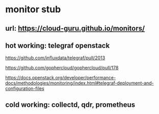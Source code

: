 # monitor stub 
## url: https://cloud-guru.github.io/monitors/
## hot working: telegraf openstack 

https://github.com/influxdata/telegraf/pull/2013

https://github.com/gophercloud/gophercloud/pull/178

https://docs.openstack.org/developer/performance-docs/methodologies/monitoring/index.html#telegraf-deployment-and-configuration-files
## cold working: collectd, qdr, prometheus
